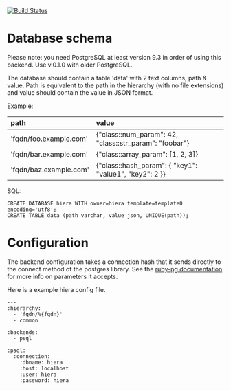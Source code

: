 [![Build Status](https://travis-ci.org/dalen/hiera-psql.png)](https://travis-ci.org/dalen/hiera-psql)

Database schema
===============

Please note: you need PostgreSQL at least version 9.3 in order of using this 
backend. Use v.0.1.0 with older PostgreSQL.

The database should contain a table 'data' with 2 text columns, path & value.
Path is equivalent to the path in the hierarchy (with no file extensions) and
value should contain the value in JSON format.

Example:

| path                   | value                                                  |
|:-----------------------|:-------------------------------------------------------|
| 'fqdn/foo.example.com' | {"class::num_param": 42, "class::str_param": "foobar"} |
| 'fqdn/bar.example.com' | {"class::array_param": [1, 2, 3]}                      |
| 'fqdn/baz.example.com' | {"class::hash_param": { "key1": "value1", "key2": 2 }} |

SQL:

    CREATE DATABASE hiera WITH owner=hiera template=template0 encoding='utf8';
    CREATE TABLE data (path varchar, value json, UNIQUE(path));

Configuration
=============

The backend configuration takes a connection hash that it sends directly to the connect method of the postgres library. See the [ruby-pg documentation](http://deveiate.org/code/pg/PG/Connection.html#method-c-new) for more info on parameters it accepts.

Here is a example hiera config file.

    ---
    :hierarchy:
      - 'fqdn/%{fqdn}'
      - common
    
    :backends:
      - psql
    
    :psql:
      :connection:
        :dbname: hiera
        :host: localhost
        :user: hiera
        :password: hiera
